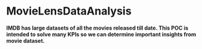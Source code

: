 # MovieLensDataAnalysis

<b> IMDB has large datasets of all the movies released till date. This POC is intended to solve many KPIs so we can determine important insights from movie dataset.</b>

